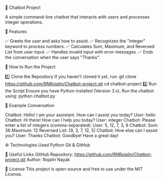 🤖 Chatbot Project

A simple command-line chatbot that interacts with users and processes integer operations.

📌 Features

✅ Greets the user and asks how to assist.
✅ Recognizes the "integer" keyword to process numbers.
✅ Calculates Sum, Maximum, and Reversed List from user input.
✅ Handles invalid input with error messages.
✅ Ends the conversation when the user says "Thanks".

🚀 How to Run the Project

1️⃣ Clone the Repository
If you haven’t cloned it yet, run:
git clone https://github.com/RNRojalin/Chatbot-project.git
cd chatbot-project
2️⃣ Run the Script
Ensure you have Python installed (Version 3.x).
Run the chatbot using:
python chatbot.py

💬 Example Conversation

Chatbot: Hello! I am your assistant. How can I assist you today?
User: hello
Chatbot: Hi there! How can I help you today?
User: integer
Chatbot: Please enter a list of integers (comma-separated):
User: 5, 12, 7, 3, 9
Chatbot: 
       Sum: 36
    Maximum: 12
Reversed List: [9, 3, 7, 12, 5]
Chatbot: How else can I assist you?
User: Thanks
Chatbot: Goodbye! Have a great day!

⚙️ Technologies Used
Python
Git & GitHub

🔗 Useful Links
GitHub Repository: https://github.com/RNRojalin/Chatbot-project.git
Author: Rojalin Nayak

📜 License
This project is open-source and free to use under the MIT License.

